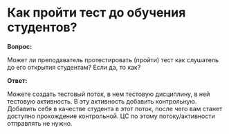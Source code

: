 # Как пройти тест до обучения студентов?

**Вопрос:**

Может ли преподаватель протестировать (пройти) тест как слушатель до его открытия студентам? Если да, то как?

**Ответ:**

Можете создать тестовый поток, в нем тестовую дисциплину, в ней тестовую активность. В эту активность добавить контрольную. Добавить себя в качестве студента в этот поток, после чего вам станет доступно прохождение контрольной. ЦС по этому потоку/активности отправлять не нужно.
